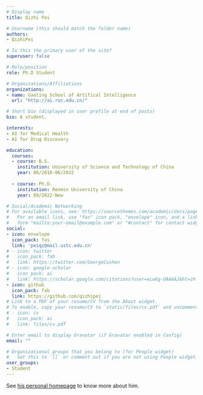 ```yaml
---
# Display name
title: Qizhi Pei

# Username (this should match the folder name)
authors:
- QizhiPei

# Is this the primary user of the site?
superuser: false

# Role/position
role: Ph.D Student

# Organizations/Affiliations
organizations:
- name: Gaoling School of Artifical Intelligence
  url: "http://ai.ruc.edu.cn/"

# Short bio (displayed in user profile at end of posts)
bio: A student.

interests:
- AI for Medical Health
- AI for Drug Discovery

education:
  courses:
  - course: B.S.
    institution: University of Science and Technology of China
    year: 08/2018-06/2022
  
  - course: Ph.D.
    institution: Renmin University of China
    year: 09/2022-Now

# Social/Academic Networking
# For available icons, see: https://sourcethemes.com/academic/docs/page-builder/#icons
#   For an email link, use "fas" icon pack, "envelope" icon, and a link in the
#   form "mailto:your-email@example.com" or "#contact" for contact widget.
social:
- icon: envelope
  icon_pack: fas
  link: 'peiqz@mail.ustc.edu.cn'
# - icon: twitter
#   icon_pack: fab
#   link: https://twitter.com/GeorgeCushen
# - icon: google-scholar
#   icon_pack: ai
#   link: https://scholar.google.com/citations?user=eLw6g-UAAAAJ&hl=zh-CN
- icon: github
  icon_pack: fab
  link: https://github.com/qizhipei
# Link to a PDF of your resume/CV from the About widget.
# To enable, copy your resume/CV to `static/files/cv.pdf` and uncomment the lines below.
# - icon: cv
#   icon_pack: ai
#   link: files/cv.pdf

# Enter email to display Gravatar (if Gravatar enabled in Config)
email: ""

# Organizational groups that you belong to (for People widget)
#   Set this to `[]` or comment out if you are not using People widget.
user_groups:
- Student
---
```


See [his personal homepage](https://qizhipei.github.io/) to know more about him. 
